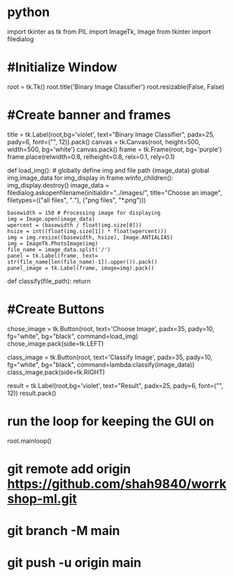 # python
import tkinter as tk
from PIL import ImageTk, Image
from tkinter import filedialog

 
# #Initialize Window
root = tk.Tk()
root.title('Binary Image Classifier')
root.resizable(False, False)

# #Create banner and frames
title = tk.Label(root,bg='violet', text="Binary Image Classifier", padx=25, pady=6, font=("", 12)).pack()
canvas = tk.Canvas(root, height=500, width=500, bg='white')
canvas.pack()
frame = tk.Frame(root, bg='purple')
frame.place(relwidth=0.8, relheight=0.8, relx=0.1, rely=0.1)

def load_img():
    # globally define img and file path (image_data)
    global img,image_data
    for img_display in frame.winfo_children():
        img_display.destroy()
    image_data = filedialog.askopenfilename(initialdir="../images/", title="Choose an image",
                                                filetypes=(("all files", "*.*"), ("png files", "*.png")))

    basewidth = 150 # Processing image for displaying
    img = Image.open(image_data)
    wpercent = (basewidth / float(img.size[0]))
    hsize = int((float(img.size[1]) * float(wpercent)))
    img = img.resize((basewidth, hsize), Image.ANTIALIAS)
    img = ImageTk.PhotoImage(img)
    file_name = image_data.split('/')
    panel = tk.Label(frame, text= str(file_name[len(file_name)-1]).upper()).pack()
    panel_image = tk.Label(frame, image=img).pack()

def classify(file_path):
    return


# #Create Buttons
chose_image = tk.Button(root, text='Choose Image',
                        padx=35, pady=10,
                        fg="white", bg="black", command=load_img)
chose_image.pack(side=tk.LEFT)

class_image = tk.Button(root, text='Classify Image',
                        padx=35, pady=10,
                        fg="white", bg="black", command=lambda:classify(image_data))
class_image.pack(side=tk.RIGHT)

result = tk.Label(root,bg='violet', text="Result", padx=25, pady=6, font=("", 12))
result.pack()

# run the loop for keeping the GUI on
root.mainloop()


# git remote add origin https://github.com/shah9840/worrkshop-ml.git
# git branch -M main
# git push -u origin main
